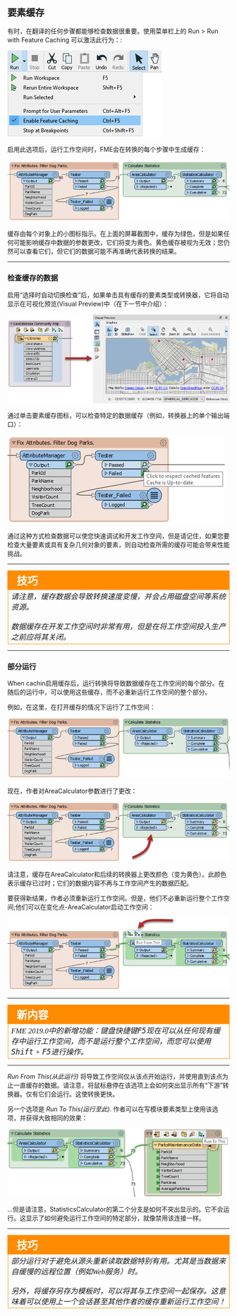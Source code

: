 ## 要素缓存 ##

有时，在翻译的任何步骤都能够检查数据很重要。使用菜单栏上的 Run &gt; Run with Feature Caching 可以激活此行为：:

![](./Images/Img1.049.RunWithCaching.png)

启用此选项后，运行工作空间时，FME会在转换的每个步骤中生成缓存：

![](./Images/Img1.050.GreenCaches.png)

缓存由每个对象上的小图标指示。在上面的屏幕截图中，缓存为绿色，但是如果任何可能影响缓存中数据的参数更改，它们将变为黄色。黄色缓存被视为无效；您仍然可以查看它们，但它们的数据可能不再准确代表转换的结果。


---

### 检查缓存的数据 ###

启用“选择时自动切换检查”后，如果单击具有缓存的要素类型或转换器，它将自动显示在可视化预览(Visual Preview)中（在下一节中介绍）：

![](./Images/Img1.051.InspectACacheVisualPreview.png)

通过单击要素缓存图标，可以检查特定的数据缓存（例如，转换器上的单个输出端口）：

![](./Images/Img1.052.InspectACache.png)

通过这种方式检查数据可以使您快速调试和开发工作空间，但是请记住，如果您要检查大量要素或具有复杂几何对象的要素，则自动检查所需的缓存可能会带来性能挑战。


---

<!--Tip Section-->

<table style="border-spacing: 0px">
<tr>
<td style="vertical-align:middle;background-color:darkorange;border: 2px solid darkorange">
<i class="fa fa-info-circle fa-lg fa-pull-left fa-fw" style="color:white;padding-right: 12px;vertical-align:text-top"></i>
<span style="color:white;font-size:x-large;font-weight: bold;font-family:serif">技巧</span>
</td>
</tr>

<tr>
<td style="border: 1px solid darkorange">
<span style="font-family:serif; font-style:italic; font-size:larger">
请注意，缓存数据会导致转换速度变慢，并会占用磁盘空间等系统资源。
<br><br>数据缓存在开发工作空间时非常有用，但是在将工作空间投入生产之前应将其关闭。
</span>
</td>
</tr>
</table>

---

### 部分运行 ###

When cachin启用缓存后，运行转换将导致数据缓存在工作空间的每个部分。在随后的运行中，可以使用这些缓存，而不必重新运行工作空间的整个部分。

例如，在这里，在打开缓存的情况下运行了工作空间：

![](./Images/Img1.053.CachedForPartialRun.png)

现在，作者对AreaCalculator参数进行了更改：

![](./Images/Img1.054.StaleCacheFromEdit.png)

请注意，缓存在AreaCalculator和后续的转换器上更改颜色（变为黄色）。此颜色表示缓存已过时；它们的数据内容不再与工作空间产生的数据匹配。

要获得新结果，作者必须重新运行工作空间。但是，他们不必重新运行整个工作空间;他们可以在变化点-AreaCalculator启动工作空间：

![](./Images/Img1.055.CacheRunFromHere.png)

---

<!--New Section-->

<table style="border-spacing: 0px">
<tr>
<td style="vertical-align:middle;background-color:darkorange;border: 2px solid darkorange">
<i class="fa fa-bolt fa-lg fa-pull-left fa-fw" style="color:white;padding-right: 12px;vertical-align:text-top"></i>
<span style="color:white;font-size:x-large;font-weight: bold;font-family:serif">新内容</span>
</td>
</tr>

<tr>
<td style="border: 1px solid darkorange">
<span style="font-family:serif; font-style:italic; font-size:larger">
FME 2019.0中的新增功能：键盘快捷键<kbd>F5</kbd>现在可以从任何现有缓存中运行工作空间，而不是运行整个工作空间，而您可以使用<kbd>Shift</kbd> + <kbd>F5</kbd>进行操作。
</span>
</td>
</tr>
</table>

---

*Run From This(从此运行)* 将导致工作空间仅从该点开始运行，并使用直到该点为止一直缓存的数据。请注意，将鼠标悬停在该选项上会如何突出显示所有“下游”转换器。仅有它们会运行。这使转换更快。

另一个选项是 *Run To This(运行至此)*. 作者可以在写模块要素类型上使用该选项，并获得大致相同的效果：

![](./Images/Img1.056.CacheRunToThis.png)

...但是请注意，StatisticsCalculator的第二个分支是如何不突出显示的。它不会运行。这显示了如何避免运行工作空间的特定部分，就像禁用该连接一样。

---

<!--Tip Section-->

<table style="border-spacing: 0px">
<tr>
<td style="vertical-align:middle;background-color:darkorange;border: 2px solid darkorange">
<i class="fa fa-info-circle fa-lg fa-pull-left fa-fw" style="color:white;padding-right: 12px;vertical-align:text-top"></i>
<span style="color:white;font-size:x-large;font-weight: bold;font-family:serif">技巧</span>
</td>
</tr>

<tr>
<td style="border: 1px solid darkorange">
<span style="font-family:serif; font-style:italic; font-size:larger">
部分运行对于避免从源头重新读取数据特别有用。尤其是当数据来自缓慢的远程位置（例如Web服务）时。
<br><br>另外，将缓存另存为模板时，可以将其与工作空间一起保存。这意味着可以使用上一个会话甚至其他作者的缓存重新运行工作空间！
</td>
</tr>
</table>

